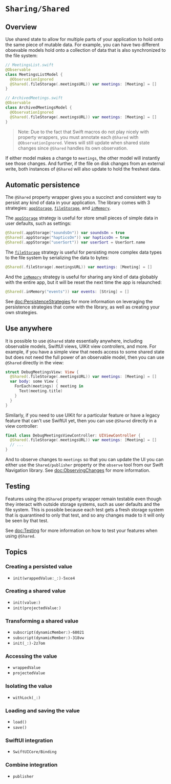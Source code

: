 # ``Sharing/Shared``

## Overview

Use shared state to allow for multiple parts of your application to hold onto the same piece of 
mutable data. For example, you can have two different obsevable models hold onto a collection of 
data that is also synchronized to the file system:

```swift
// MeetingsList.swift
@Observable
class MeetingsListModel {
  @ObservationIgnored
  @Shared(.fileStorage(.meetingsURL)) var meetings: [Meeting] = []
}

// ArchivedMeetings.swift
@Observable
class ArchivedMeetingsModel {
  @ObservationIgnored
  @Shared(.fileStorage(.meetingsURL)) var meetings: [Meeting] = []
}
```

> Note: Due to the fact that Swift macros do not play nicely with property wrappers, you must 
annotate each `@Shared` with `@ObservationIgnored`. Views will still update when shared state 
changes since `@Shared` handles its own observation.

If either model makes a change to `meetings`, the other model will instantly see those changes.
And further, if the file on disk changes from an external write, both instances of `@Shared` will
also update to hold the freshest data.

## Automatic persistence

The `@Shared` property wrapper gives you a succinct and consistent way to persist any kind of data
in your application. The library comes with 3 strategies:
[`appStorage`](<doc:SharedReaderKey/appStorage(_:)-4227j>), 
[`fileStorage`](<doc:SharedReaderKey/fileStorage(_:decoder:encoder:)>), and
[`inMemory`](<doc:SharedReaderKey/inMemory(_:)>). 

The [`appStorage`](<doc:SharedReaderKey/appStorage(_:)-4227j>) strategy is useful for store small
pieces of simple data in user defaults, such as settings:

```swift
@Shared(.appStorage("soundsOn")) var soundsOn = true
@Shared(.appStorage("hapticsOn")) var hapticsOn = true
@Shared(.appStorage("userSort")) var userSort = UserSort.name
```

The [`fileStorage`](<doc:SharedReaderKey/fileStorage(_:decoder:encoder:)>) strategy is useful
for persisting more complex data types to the file system by serializing the data to bytes:

```swift
@Shared(.fileStorage(.meetingsURL)) var meetings: [Meeting] = []
```

And the [`inMemory`](<doc:SharedReaderKey/inMemory(_:)>) strategy is useful for sharing any kind
of data globably with the entire app, but it will be reset the next time the app is relaunched:

```swift
@Shared(.inMemory("events")) var events: [String] = []
```

See <doc:PersistenceStrategies> for more information on leveraging the persistence strategies that
come with the library, as well as creating your own strategies.

## Use anywhere

It is possible to use `@Shared` state essentially anywhere, including observable models, SwiftUI
views, UIKit view controllers, and more. For example, if you have a simple view that needs access
to some shared state but does not need the full power of an observable model, then you can use
`@Shared` directly in the view:

```swift
struct DebugMeetingsView: View {
  @Shared(.fileStorage(.meetingsURL)) var meetings: [Meeting] = []
  var body: some View {
    ForEach(meetings) { meeting in
      Text(meeting.title)
    }
  }
}
```

Similarly, if you need to use UIKit for a particular feature or have a legacy feature that can't use
SwiftUI yet, then you can use `@Shared` directly in a view controller:

```swift
final class DebugMeetingsViewController: UIViewController {
  @Shared(.fileStorage(.meetingsURL)) var meetings: [Meeting] = []
  // ...
}
```

And to observe changes to `meetings` so that you can update the UI you can either use the 
``Shared/publisher`` property or the `observe` tool from our Swift Navigation library. See 
<doc:ObservingChanges> for more information.

## Testing

Features using the `@Shared` property wrapper remain testable even though they interact with outside
storage systems, such as user defaults and the file system. This is possible because each test
gets a fresh storage system that is quarantined to only that test, and so any changes made to it
will only be seen by that test.

See <doc:Testing> for more information on how to test your features when using `@Shared`.

## Topics

### Creating a persisted value

- ``init(wrappedValue:_:)-5xce4``

### Creating a shared value

- ``init(value:)``
- ``init(projectedValue:)``

### Transforming a shared value

- ``subscript(dynamicMember:)-68021``
- ``subscript(dynamicMember:)-318vw``
- ``init(_:)-2z7om``

### Accessing the value

- ``wrappedValue``
- ``projectedValue``

### Isolating the value

- ``withLock(_:)``

### Loading and saving the value

- ``load()``
- ``save()``

### SwiftUI integration

- ``SwiftUICore/Binding``

### Combine integration

- ``publisher``
